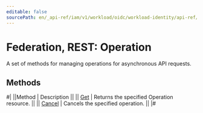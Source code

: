 ```yaml
---
editable: false
sourcePath: en/_api-ref/iam/v1/workload/oidc/workload-identity/api-ref/Operation/index.md
---
```


# Federation, REST: Operation

A set of methods for managing operations for asynchronous API requests.

## Methods

#|
||Method | Description ||
|| [Get](get.md) | Returns the specified Operation resource. ||
|| [Cancel](cancel.md) | Cancels the specified operation. ||
|#